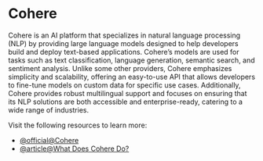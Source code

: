 # Cohere

Cohere is an AI platform that specializes in natural language processing (NLP) by providing large language models designed to help developers build and deploy text-based applications. Cohere’s models are used for tasks such as text classification, language generation, semantic search, and sentiment analysis. Unlike some other providers, Cohere emphasizes simplicity and scalability, offering an easy-to-use API that allows developers to fine-tune models on custom data for specific use cases. Additionally, Cohere provides robust multilingual support and focuses on ensuring that its NLP solutions are both accessible and enterprise-ready, catering to a wide range of industries.

Visit the following resources to learn more:

- [@official@Cohere](https://cohere.com/)
- [@article@What Does Cohere Do?](https://medium.com/geekculture/what-does-cohere-do-cdadf6d70435)